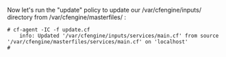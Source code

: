 Now let's run the "update" policy to update our /var/cfengine/inputs/
directory from /var/cfengine/masterfiles/ :

```console
# cf-agent -IC -f update.cf
    info: Updated '/var/cfengine/inputs/services/main.cf' from source
'/var/cfengine/masterfiles/services/main.cf' on 'localhost'
# 
```

